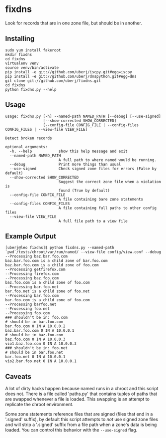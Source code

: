 fixdns
======

Look for records that are in one zone file, but should be in another.

Installing
----------
```
sudo yum install fakeroot
mkdir fixdns
cd fixdns
virtualenv venv
source venv/bin/activate
pip install -e git://github.com/uberj/iscpy.git#egg=iscpy
pip install -e git://github.com/uberj/dnspython.git#egg=dns
git clone git://github.com/uberj/fixdns.git
cd fixdns
python fixdns.py --help
```

Usage
-----
```
usage: fixdns.py [-h] --named-path NAMED_PATH [--debug] [--use-signed]
                 [--show-corrected SHOW_CORRECTED]
                 [--config-file CONFIG_FILE | --config-files CONFIG_FILES | --view-file VIEW_FILE]

Detect broken records

optional arguments:
  -h, --help            show this help message and exit
  --named-path NAMED_PATH
                        A full path to where named would be running.
  --debug               Print more things than usual
  --use-signed          Check signed zone files for errors (False by default)
  --show-corrected SHOW_CORRECTED
                        Suggest the correct zone file when a violation is
                        found (True by default)
  --config-file CONFIG_FILE
                        A file containing bare zone statements
  --config-files CONFIG_FILES
                        A file containing full paths to other config files
  --view-file VIEW_FILE
                        A full file path to a view file
```

Example Output
--------------
```
[uberj@leo fixdns]$ python fixdns.py --named-path `pwd`/tests/chroot/var/run/named/ --view-file config/view.conf --debug
--Processing baz.bar.foo.com
baz.bar.foo.com is a child zone of bar.foo.com
baz.bar.foo.com is a child zone of foo.com
--Processing getfirefox.com
--Processing firefox.com
--Processing baz.foo.com
baz.foo.com is a child zone of foo.com
--Processing bar.foo.net
bar.foo.net is a child zone of foo.net
--Processing bar.foo.com
bar.foo.com is a child zone of foo.com
--Processing barfoo.net
--Processing foo.net
--Processing foo.com
### shouldn't be in: foo.com
# should be in bar.foo.com
bar.foo.com 0 IN A 10.0.0.2
baz.bar.foo.com 0 IN A 10.0.0.1
# should be in baz.foo.com
baz.foo.com 0 IN A 10.0.0.3
vio1.baz.foo.com 0 IN A 10.0.0.3
### shouldn't be in: foo.net
# should be in bar.foo.net
bar.foo.net 0 IN A 10.0.0.1
vio2.bar.foo.net 0 IN A 10.0.0.1
```

Caveats
-------
A lot of dirty hacks happen because named runs in a chroot and this script does
not. There is a file called 'paths.py' that contains tuples of paths that are
swapped whenever a file is loaded. This swapping is an attempt to replicate
the chroot environment.

Some zone statements reference files that are signed (files that end in a
'.signed' suffix), by default this script attempts to *not* use signed zone
files and will strip a '.signed' suffix from a file path when a zone's data is
being loaded.  You can control this behavior with the `--use-signed` flag.
